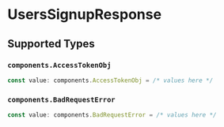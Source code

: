 # UsersSignupResponse


## Supported Types

### `components.AccessTokenObj`

```typescript
const value: components.AccessTokenObj = /* values here */
```

### `components.BadRequestError`

```typescript
const value: components.BadRequestError = /* values here */
```

